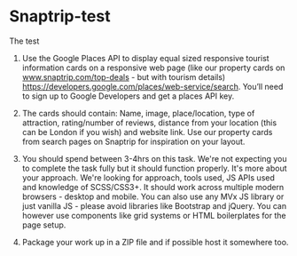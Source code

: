 # Snaptrip-test

The test

1. Use the Google Places API to display equal sized responsive tourist information cards on a responsive web page (like our property cards on www.snaptrip.com/top-deals - but with tourism details) https://developers.google.com/places/web-service/search. You’ll need to sign up to Google Developers and get a places API key.

2. The cards should contain: Name, image, place/location, type of attraction, rating/number of reviews, distance from your location (this can be London if you wish) and website link. Use our property cards from search pages on Snaptrip for inspiration on your layout.

3. You should spend between 3-4hrs on this task. We're not expecting you to complete the task fully but it should function properly. It's more about your approach. We're looking for approach, tools used, JS APIs used and knowledge of SCSS/CSS3+. It should work across multiple modern browsers - desktop and mobile. You can also use any MVx JS library or just vanilla JS - please avoid libraries like Bootstrap and jQuery. You can however use components like grid systems or HTML boilerplates for the page setup.

4. Package your work up in a ZIP file and if possible host it somewhere too.

